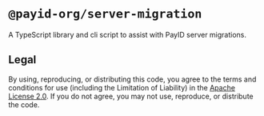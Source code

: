 # `@payid-org/server-migration`

A TypeScript library and cli script to assist with PayID server migrations.

## Legal

By using, reproducing, or distributing this code, you agree to the terms and conditions for use (including the Limitation of Liability) in the [Apache License 2.0](https://github.com/payid-org/metrics/blob/master/LICENSE). If you do not agree, you may not use, reproduce, or distribute the code.
